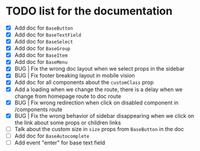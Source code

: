 # TODO list for the documentation

- [x] Add doc for `BaseButton`
- [x] Add doc for `BaseTextField`
- [x] Add doc for `BaseSelect`
- [x] Add doc for `BaseGroup`
- [x] Add doc for `BaseItem` 
- [x] Add doc for `BaseMenu`
- [x] BUG | Fix the wrong doc layout when we select props in the sidebar
- [x] BUG | Fix footer breaking layout in mobile vision
- [x] Add doc for all components about the `customClass` prop
- [x] Add a loading when we change the route, there is a delay when we change from homepage route to doc route
- [x] BUG | Fix wrong redirection when click on disabled component in /components route
- [x] BUG | Fix the wrong behavior of sidebar disappearing when we click on the link about some props or children links
- [ ] Talk about the custom size in `size` props from `BaseButton` in the doc
- [ ] Add doc for `BaseAutocomplete`
- [ ] Add event "enter" for base text field